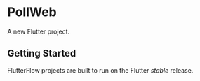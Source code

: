 # PollWeb

A new Flutter project.

## Getting Started

FlutterFlow projects are built to run on the Flutter _stable_ release.
